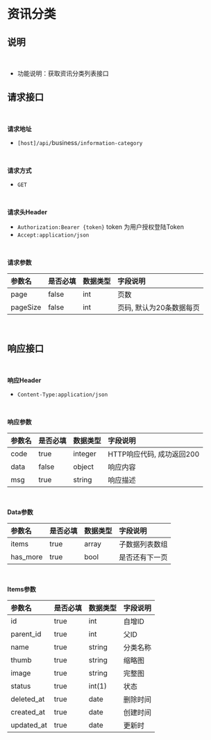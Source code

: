 # 资讯分类



## 说明 <a id="shuo-ming"></a>

‌

* 功能说明：获取资讯分类列表接口

## 请求接口 <a id="qing-qiu-jie-kou"></a>

‌

**请求地址**‌

* `[host]/api/`business`/information-category`

‌

**请求方式**‌

* `GET`

‌

**请求头Header**‌

* `Authorization:Bearer {token}` token 为用户授权登陆Token
* `Accept:application/json`

‌

**请求参数**

| 参数名 | 是否必填 | 数据类型 | 字段说明 |
| :--- | :--- | :--- | :--- |
| page | false | int | 页数 |
| pageSize | false | int | 页码, 默认为20条数据每页 |

‌

## 响应接口 <a id="xiang-ying-jie-kou"></a>

‌

**响应Header**‌

* `Content-Type:application/json`

‌

**响应参数**

| 参数名 | 是否必填 | 数据类型 | 字段说明 |
| :--- | :--- | :--- | :--- |
| code | true | integer | HTTP响应代码, 成功返回200 |
| data | false | object | 响应内容 |
| msg | true | string | 响应描述 |

‌

**Data参数**

| 参数名 | 是否必填 | 数据类型 | 字段说明 |
| :--- | :--- | :--- | :--- |
| items | true | array | 子数据列表数组 |
| has\_more | true | bool | 是否还有下一页 |

‌

**Items参数**

| 参数名 | 是否必填 | 数据类型 | 字段说明 |
| :--- | :--- | :--- | :--- |
| id | true | int | 自增ID |
| parent\_id | true | int | 父ID |
| name | true | string | 分类名称 |
| thumb | true | string | 缩略图 |
| image | true | string | 完整图 |
| status | true | int\(1\) | 状态 |
| deleted\_at | true | date | 删除时间 |
| created\_at | true | date | 创建时间 |
| updated\_at | true | date | 更新时 |

